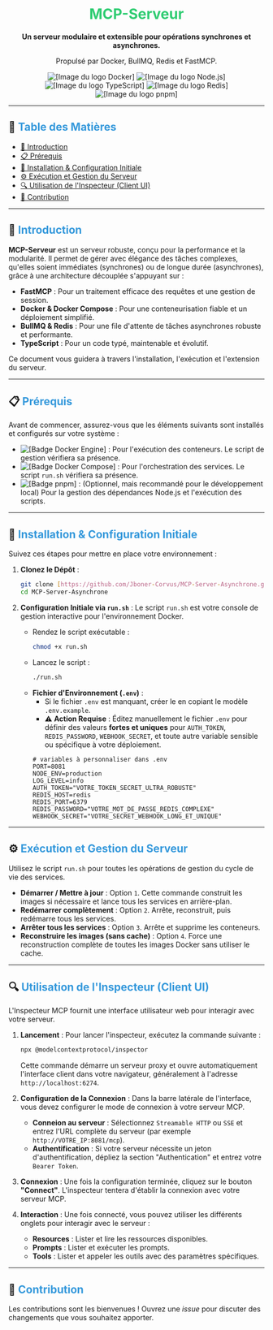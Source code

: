 <div align="center">
  <h1><font color="#2ECC71">MCP-Serveur</font></h1>
  <p><strong>Un serveur modulaire et extensible pour opérations synchrones et asynchrones.</strong></p>
  <p>Propulsé par Docker, BullMQ, Redis et FastMCP.</p>
  <p>
    <img src="https://img.shields.io/badge/Docker-2496ED?style=for-the-badge&logo=docker&logoColor=white" alt="[Image du logo Docker]">
    <img src="https://img.shields.io/badge/Node.js-339933?style=for-the-badge&logo=nodedotjs&logoColor=white" alt="[Image du logo Node.js]">
    <img src="https://img.shields.io/badge/TypeScript-3178C6?style=for-the-badge&logo=typescript&logoColor=white" alt="[Image du logo TypeScript]">
    <img src="https://img.shields.io/badge/Redis-DC382D?style=for-the-badge&logo=redis&logoColor=white" alt="[Image du logo Redis]">
    <img src="https://img.shields.io/badge/pnpm-F69220?style=for-the-badge&logo=pnpm&logoColor=white" alt="[Image du logo pnpm]">
  </p>
</div>

---

## 📜 <font color="#3498DB">Table des Matières</font>

- [🌟 Introduction](#-introduction)
- [📋 Prérequis](#-prérequis)
- [🚀 Installation & Configuration Initiale](#-installation--configuration-initiale)
- [⚙️ Exécution et Gestion du Serveur](#️-exécution-et-gestion-du-serveur)
- [🔍 Utilisation de l'Inspecteur (Client UI)](#-utilisation-de-linspecteur-client-ui)
- [🤝 Contribution](#-contribution)

---

## 🌟 <font color="#3498DB">Introduction</font>

**MCP-Serveur** est un serveur robuste, conçu pour la performance et la modularité. Il permet de gérer avec élégance des tâches complexes, qu'elles soient immédiates (synchrones) ou de longue durée (asynchrones), grâce à une architecture découplée s'appuyant sur :

- **FastMCP** : Pour un traitement efficace des requêtes et une gestion de session.
- **Docker & Docker Compose** : Pour une conteneurisation fiable et un déploiement simplifié.
- **BullMQ & Redis** : Pour une file d'attente de tâches asynchrones robuste et performante.
- **TypeScript** : Pour un code typé, maintenable et évolutif.

Ce document vous guidera à travers l'installation, l'exécution et l'extension du serveur.

---

## 📋 <font color="#3498DB">Prérequis</font>

Avant de commencer, assurez-vous que les éléments suivants sont installés et configurés sur votre système :

- <img src="https://img.shields.io/badge/Docker_Engine-nécessaire-blue?logo=docker" alt="[Badge Docker Engine]"> : Pour l'exécution des conteneurs. Le script de gestion vérifiera sa présence.
- <img src="https://img.shields.io/badge/Docker_Compose_(v2+)-nécessaire-blue?logo=docker" alt="[Badge Docker Compose]"> : Pour l'orchestration des services. Le script `run.sh` vérifiera sa présence.
- <img src="https://img.shields.io/badge/pnpm-recommandé-orange?logo=pnpm" alt="[Badge pnpm]"> : (Optionnel, mais recommandé pour le développement local) Pour la gestion des dépendances Node.js et l'exécution des scripts.

---

## 🚀 <font color="#3498DB">Installation & Configuration Initiale</font>

Suivez ces étapes pour mettre en place votre environnement :

1.  **Clonez le Dépôt** :

    ```bash
    git clone [https://github.com/Jboner-Corvus/MCP-Server-Asynchrone.git](https://github.com/Jboner-Corvus/MCP-Server-Asynchrone.git)
    cd MCP-Server-Asynchrone
    ```

2.  **Configuration Initiale via `run.sh`** :
    Le script `run.sh` est votre console de gestion interactive pour l'environnement Docker.
    - Rendez le script exécutable :
      ```bash
      chmod +x run.sh
      ```
    - Lancez le script :
      ```bash
      ./run.sh
      ```
    - **Fichier d'Environnement (`.env`)** :
      - Si le fichier `.env` est manquant, créer le en copiant le modèle `.env.example`.
      - ⚠️ **Action Requise** : Éditez manuellement le fichier `.env` pour définir des valeurs **fortes et uniques** pour `AUTH_TOKEN`, `REDIS_PASSWORD`, `WEBHOOK_SECRET`, et toute autre variable sensible ou spécifique à votre déploiement.
      ```dotenv
      # variables à personnaliser dans .env
      PORT=8081
      NODE_ENV=production
      LOG_LEVEL=info
      AUTH_TOKEN="VOTRE_TOKEN_SECRET_ULTRA_ROBUSTE"
      REDIS_HOST=redis
      REDIS_PORT=6379
      REDIS_PASSWORD="VOTRE_MOT_DE_PASSE_REDIS_COMPLEXE"
      WEBHOOK_SECRET="VOTRE_SECRET_WEBHOOK_LONG_ET_UNIQUE"
      ```

---

## ⚙️ <font color="#3498DB">Exécution et Gestion du Serveur</font>

Utilisez le script `run.sh` pour toutes les opérations de gestion du cycle de vie des services.

- **Démarrer / Mettre à jour** : Option `1`. Cette commande construit les images si nécessaire et lance tous les services en arrière-plan.
- **Redémarrer complètement** : Option `2`. Arrête, reconstruit, puis redémarre tous les services.
- **Arrêter tous les services** : Option `3`. Arrête et supprime les conteneurs.
- **Reconstruire les images (sans cache)** : Option `4`. Force une reconstruction complète de toutes les images Docker sans utiliser le cache.

---

## 🔍 <font color="#3498DB">Utilisation de l'Inspecteur (Client UI)</font>

L'Inspecteur MCP fournit une interface utilisateur web pour interagir avec votre serveur.

1.  **Lancement** :
    Pour lancer l'inspecteur, exécutez la commande suivante :
    ```bash
    npx @modelcontextprotocol/inspector
    ```
    Cette commande démarre un serveur proxy et ouvre automatiquement l'interface client dans votre navigateur, généralement à l'adresse `http://localhost:6274`.

2.  **Configuration de la Connexion** :
    Dans la barre latérale de l'interface, vous devez configurer le mode de connexion à votre serveur MCP.
    - **Conneion au serveur** : Sélectionnez `Streamable HTTP` ou `SSE` et entrez l'URL complète du serveur (par exemple `http://VOTRE_IP:8081/mcp`).
    - **Authentification** : Si votre serveur nécessite un jeton d'authentification, dépliez la section "Authentication" et entrez votre `Bearer Token`.

3.  **Connexion** :
    Une fois la configuration terminée, cliquez sur le bouton **"Connect"**. L'inspecteur tentera d'établir la connexion avec votre serveur MCP.

4.  **Interaction** :
    Une fois connecté, vous pouvez utiliser les différents onglets pour interagir avec le serveur :
    - **Resources** : Lister et lire les ressources disponibles.
    - **Prompts** : Lister et exécuter les prompts.
    - **Tools** : Lister et appeler les outils avec des paramètres spécifiques.

---

## 🤝 <font color="#3498DB">Contribution</font>

Les contributions sont les bienvenues ! Ouvrez une _issue_ pour discuter des changements que vous souhaitez apporter.
